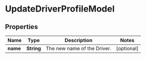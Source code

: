 
# UpdateDriverProfileModel

## Properties
Name | Type | Description | Notes
------------ | ------------- | ------------- | -------------
**name** | **String** | The new name of the Driver. |  [optional]



